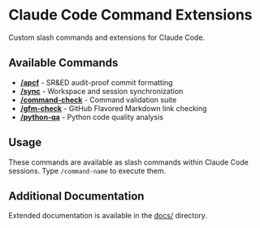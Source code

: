 # Claude Code Command Extensions

Custom slash commands and extensions for Claude Code.

## Available Commands

- **[/apcf](../../commands/apcf.md)** - SR&ED audit-proof commit formatting
- **[/sync](../../commands/sync.md)** - Workspace and session synchronization
- **[/command-check](../../commands/command-check.md)** - Command validation suite
- **[/gfm-check](../../commands/gfm-check.md)** - GitHub Flavored Markdown link checking
- **[/python-qa](../../commands/python-qa.md)** - Python code quality analysis

## Usage

These commands are available as slash commands within Claude Code sessions. Type `/command-name` to execute them.

## Additional Documentation

Extended documentation is available in the [docs/](../) directory.
